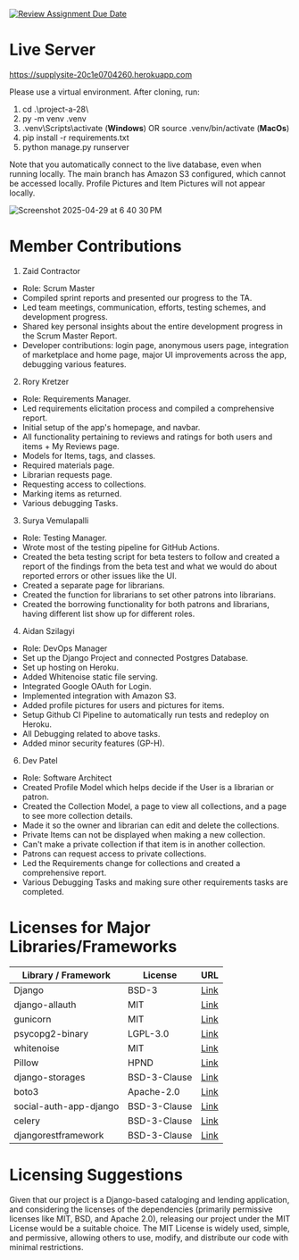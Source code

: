 [![Review Assignment Due Date](https://classroom.github.com/assets/deadline-readme-button-22041afd0340ce965d47ae6ef1cefeee28c7c493a6346c4f15d667ab976d596c.svg)](https://classroom.github.com/a/hLqvXyMi)

# Live Server
https://supplysite-20c1e0704260.herokuapp.com

Please use a virtual environment. After cloning, run:
1. cd .\project-a-28\
2. py -m venv .venv
3. .venv\Scripts\activate (**Windows**) OR source .venv/bin/activate (**MacOs**)
4. pip install -r requirements.txt
5. python manage.py runserver

Note that you automatically connect to the live database, even when running locally.
The main branch has Amazon S3 configured, which cannot be accessed locally. Profile Pictures and Item Pictures will not appear locally.

![Screenshot 2025-04-29 at 6 40 30 PM](https://github.com/user-attachments/assets/13ca1270-d17f-495d-96eb-2529102f4150)

# Member Contributions
1. Zaid Contractor
- Role: Scrum Master
- Compiled sprint reports and presented our progress to the TA.
- Led team meetings, communication, efforts, testing schemes, and development progress.
- Shared key personal insights about the entire development progress in the Scrum Master Report.
- Developer contributions: login page, anonymous users page, integration of marketplace and home page, major UI improvements across the app, debugging various features.
2. Rory Kretzer
- Role: Requirements Manager.
- Led requirements elicitation process and compiled a comprehensive report.
- Initial setup of the app's homepage, and navbar.
- All functionality pertaining to reviews and ratings for both users and items + My Reviews page.
- Models for Items, tags, and classes.
- Required materials page.
- Librarian requests page.
- Requesting access to collections.
- Marking items as returned.
- Various debugging Tasks.
3. Surya Vemulapalli
- Role: Testing Manager.
- Wrote most of the testing pipeline for GitHub Actions.
- Created the beta testing script for beta testers to follow and created a report of the findings from the beta test and what we would do about reported errors or other issues like the UI.
- Created a separate page for librarians.
- Created the function for librarians to set other patrons into librarians.
- Created the borrowing functionality for both patrons and librarians, having different list show up for different roles.
4. Aidan Szilagyi
- Role: DevOps Manager
- Set up the Django Project and connected Postgres Database.
- Set up hosting on Heroku.
- Added Whitenoise static file serving.
- Integrated Google OAuth for Login.
- Implemented integration with Amazon S3.
- Added profile pictures for users and pictures for items.
- Setup Github CI Pipeline to automatically run tests and redeploy on Heroku.
- All Debugging related to above tasks.
- Added minor security features (GP-H).
6. Dev Patel
- Role: Software Architect
- Created Profile Model which helps decide if the User is a librarian or patron.
- Created the Collection Model, a page to view all collections, and a page to see more collection details.
- Made it so the owner and librarian can edit and delete the collections.
- Private Items can not be displayed when making a new collection.
- Can't make a private collection if that item is in another collection.
- Patrons can request access to private collections.
- Led the Requirements change for collections and created a comprehensive report.
- Various Debugging Tasks and making sure other requirements tasks are completed.

# Licenses for Major Libraries/Frameworks
| Library / Framework         | License        | URL                            |
|----------------------------|----------------|---------------------------------|
| Django                     | BSD-3          | [Link](https://github.com/django/django/blob/master/LICENSE) |
| django-allauth            | MIT            | [Link](https://github.com/pennersr/django-allauth/blob/master/LICENSE) |
| gunicorn                   | MIT            | [Link](https://github.com/benoitc/gunicorn/blob/master/LICENSE) |
| psycopg2-binary            | LGPL-3.0       | [Link](https://www.psycopg.org/license/) |
| whitenoise                 | MIT            | [Link](https://github.com/evansd/whitenoise/blob/main/LICENSE) |
| Pillow                     | HPND           | [Link](https://github.com/python-pillow/Pillow/blob/main/LICENSE) |
| django-storages           | BSD-3-Clause   | [Link](https://github.com/jschneier/django-storages/blob/master/LICENSE) |
| boto3                      | Apache-2.0     | [Link](https://github.com/boto/boto3/blob/develop/LICENSE) |
| social-auth-app-django     | BSD-3-Clause   | [Link](https://github.com/python-social-auth/social-app-django/blob/master/LICENSE) |
| celery                     | BSD-3-Clause   | [Link](https://github.com/celery/celery/blob/main/LICENSE) |
| djangorestframework        | BSD-3-Clause   | [Link](https://github.com/encode/django-rest-framework/blob/master/LICENSE.md) |

# Licensing Suggestions
Given that our project is a Django-based cataloging and lending application, and considering the licenses of the dependencies (primarily permissive licenses like MIT, BSD, and Apache 2.0), releasing our project under the MIT License would be a suitable choice. The MIT License is widely used, simple, and permissive, allowing others to use, modify, and distribute our code with minimal restrictions.
